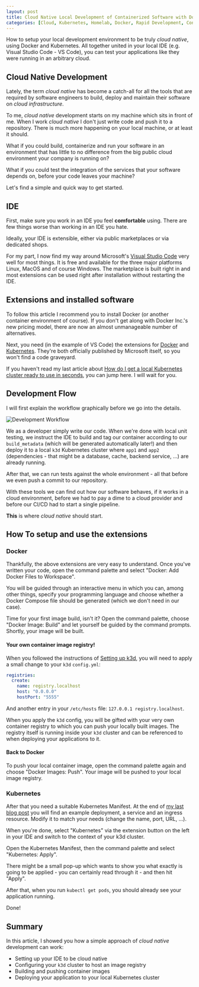 ```yaml
---
layout: post
title: Cloud Native Local Development of Containerized Software with Docker and Kubernetes
categories: [Cloud, Kubernetes, Homelab, Docker, Rapid Development, Containerization, VSCode]
---
```


How to setup your local development environment to be truly _cloud native_, using Docker and Kubernetes. All together united in your local IDE (e.g. Visual Studio Code - VS Code), you can test your applications like they were running in an arbitrary cloud.

## Cloud Native Development

Lately, the term _cloud native_ has become a catch-all for all the tools that are required by software engineers to build, deploy and maintain their software on _cloud infrastructure_.

To me, _cloud native_ development starts on my machine which sits in front of me. When I work _cloud native_ I don't just write code and push it to a repository. There is much more happening on your local machine, or at least it should.

What if you could build, containerize and run your software in an environment that has little to no difference from the big public cloud environment your company is running on?

What if you could test the integration of the services that your software depends on, before your code leaves your machine?

Let's find a simple and quick way to get started.

## IDE

First, make sure you work in an IDE you feel **comfortable** using. There are few things worse than working in an IDE you hate.

Ideally, your IDE is extensible, either via public marketplaces or via dedicated shops.

For my part, I now find my way around Microsoft's [Visual Studio Code](https://code.visualstudio.com/download) very well for most things. It is free and available for the three major platforms Linux, MacOS and of course Windows. The marketplace is built right in and most extensions can be used right after installation without restarting the IDE.

## Extensions and installed software

To follow this article I recommend you to install Docker (or another container environment of course). If you don't get along with Docker Inc.'s new pricing model, there are now an almost unmanageable number of alternatives.

Next, you need (in the example of VS Code) the extensions for [Docker](https://marketplace.visualstudio.com/items?itemName=ms-azuretools.vscode-docker) and [Kubernetes](https://marketplace.visualstudio.com/items?itemName=ms-kubernetes-tools.vscode-kubernetes-tools). They're both officially published by Microsoft itself, so you won't find a code graveyard.

If you haven't read my last article about [How do I get a local Kubernetes cluster ready to use in seconds](https://torbentechblog.com/k3d-up-and-running-tutorial-linux/), you can jump here. I will wait for you.

## Development Flow

I will first explain the workflow graphically before we go into the details.

![Development Workflow](https://www.plantuml.com/plantuml/png/PO-nJiD038PtFuKtfaPAkZ6W3Z3m59Kvkwt5vIvoV210VNToEQcXmjl_-RDb7sOdyp96U8XoSlICfkUB8wj9SCq9A7WsPFcGc2Sn26IynUD8uQ99y0TmgH1pONpVposlHMT9ZZHD_NyqhEWA6tnzVcd9N4yK7D-AHZwEuiJaTDyBcGMkSBi6TxkdkW4ViU_mqzIbEVTB_cX3XoR4g6bsA-l7CzHMLUheukoxlbs1b7Y1oKcJc7xBpQmVLt50bYdchys2WoGkO_m5)

We as a developer simply write our code. When we're done with local unit testing, we instruct the IDE to build and tag our container according to our `build_metadata` (which will be generated automatically later!) and then deploy it to a local `k3d` Kubernetes cluster where `app1` and `app2` (dependencies - that might be a database, cache, backend service, ...) are already running.

After that, we can run tests against the whole environment - all that before we even push a commit to our repository.

With these tools we can find out how our software behaves, if it works in a cloud environment, before we had to pay a dime to a cloud provider and before our CI/CD had to start a single pipeline.

**This** is where _cloud native_ should start.

## How To setup and use the extensions

### Docker

Thankfully, the above extensions are very easy to understand. Once you've written your code, open the command palette and select "Docker: Add Docker Files to Workspace".

You will be guided through an interactive menu in which you can, among other things, specify your programming language and choose whether a Docker Compose file should be generated (which we don't need in our case).

Time for your first image build, isn't it? Open the command palette, choose "Docker Image: Build" and let yourself be guided by the command prompts. Shortly, your image will be built.

#### Your own container image registry!

When you followed the instructions of [Setting up k3d](https://torbentechblog.com/k3d-up-and-running-tutorial-linux/), you will need to apply a small change to your `k3d` `config.yml`:

```yaml
registries:
  create:
    name: registry.localhost
    host: "0.0.0.0"
    hostPort: "5555"
```

And another entry in your `/etc/hosts` file: `127.0.0.1 registry.localhost`.

When you apply the `k3d` config, you will be gifted with your very own container registry to which you can push your locally built images. The registry itself is running inside your `k3d` cluster and can be referenced to when deploying your applications to it.

#### Back to Docker

To push your local container image, open the command palette again and choose "Docker Images: Push". Your image will be pushed to your local image registry.

### Kubernetes

After that you need a suitable Kubernetes Manifest. At the end of [my last blog post](https://torbentechblog.com/k3d-up-and-running-tutorial-linux/) you will find an example deployment, a service and an ingress resource. Modify it to match your needs (change the name, port, URL, ...).

When you're done, select "Kubernetes" via the extension button on the left in your IDE and switch to the context of your k3d cluster.

Open the Kubernetes Manifest, then the command palette and select "Kubernetes: Apply".

There might be a small pop-up which wants to show you what exactly is going to be applied - you can certainly read through it - and then hit "Apply".

After that, when you run `kubectl get pods`, you should already see your application running.

Done!

## Summary

In this article, I showed you how a simple approach of _cloud native_ development can work:

- Setting up your IDE to be cloud native
- Configuring your `k3d` cluster to host an image registry
- Building and pushing container images
- Deploying your application to your local Kubernetes cluster
